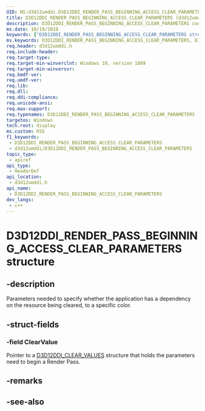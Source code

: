 ```yaml
---
UID: NS:d3d12umddi.D3D12DDI_RENDER_PASS_BEGINNING_ACCESS_CLEAR_PARAMETERS
title: D3D12DDI_RENDER_PASS_BEGINNING_ACCESS_CLEAR_PARAMETERS (d3d12umddi.h)
description: D3D12DDI_RENDER_PASS_BEGINNING_ACCESS_CLEAR_PARAMETERS contains parameters that specify whether the application has a dependency on the resource being cleared.
ms.date: 10/19/2018
keywords: ["D3D12DDI_RENDER_PASS_BEGINNING_ACCESS_CLEAR_PARAMETERS structure"]
ms.keywords: D3D12DDI_RENDER_PASS_BEGINNING_ACCESS_CLEAR_PARAMETERS, D3D12DDI_RENDER_PASS_BEGINNING_ACCESS_CLEAR_PARAMETERS,
req.header: d3d12umddi.h
req.include-header: 
req.target-type: 
req.target-min-winverclnt: Windows 10, version 1809
req.target-min-winversvr: 
req.kmdf-ver: 
req.umdf-ver: 
req.lib: 
req.dll: 
req.ddi-compliance: 
req.unicode-ansi: 
req.max-support: 
req.typenames: D3D12DDI_RENDER_PASS_BEGINNING_ACCESS_CLEAR_PARAMETERS
targetos: Windows
tech.root: display
ms.custom: RS5
f1_keywords:
 - D3D12DDI_RENDER_PASS_BEGINNING_ACCESS_CLEAR_PARAMETERS
 - d3d12umddi/D3D12DDI_RENDER_PASS_BEGINNING_ACCESS_CLEAR_PARAMETERS
topic_type:
 - apiref
api_type:
 - HeaderDef
api_location:
 - d3d12umddi.h
api_name:
 - D3D12DDI_RENDER_PASS_BEGINNING_ACCESS_CLEAR_PARAMETERS
dev_langs:
 - c++
---
```


# D3D12DDI_RENDER_PASS_BEGINNING_ACCESS_CLEAR_PARAMETERS structure


## -description

Parameters needed to specify whether the application has a dependency on the resource being cleared, to a specific color.

## -struct-fields

### -field ClearValue

 
Pointer to a [D3D12DDI_CLEAR_VALUES](ns-d3d12umddi-d3d12ddi_clear_values.md) structure that holds the parameters need to begin a Render Pass.

## -remarks

## -see-also

